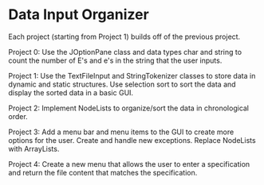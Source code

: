 # Data Input Organizer

Each project (starting from Project 1) builds off of the previous project. 

Project 0: Use the JOptionPane class and data types char and string to count the number of E's and e's in the string that the user inputs.

Project 1: Use the TextFileInput and StringTokenizer classes to store data in dynamic and static structures. Use selection sort to sort the data and display the sorted data in a basic GUI.
  
Project 2: Implement NodeLists to organize/sort the data in chronological order.  
  
Project 3: Add a menu bar and menu items to the GUI to create more options for the user. Create and handle new exceptions. Replace NodeLists with ArrayLists.

Project 4: Create a new menu that allows the user to enter a specification and return the file content that matches the specification.
